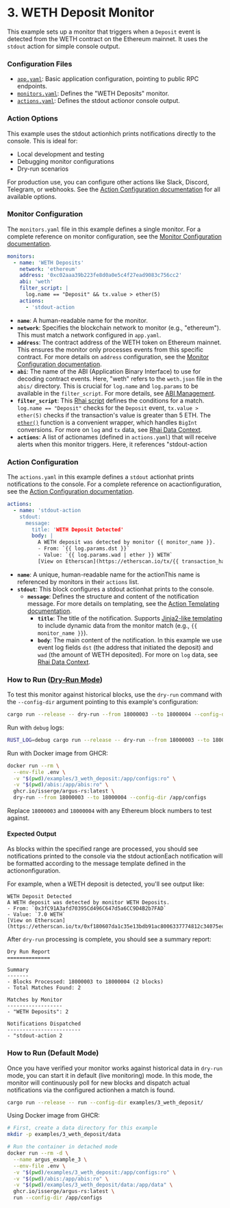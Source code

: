 # 3. WETH Deposit Monitor

This example sets up a monitor that triggers when a `Deposit` event is detected
from the WETH contract on the Ethereum mainnet. It uses the `stdout` action
for simple console output.

### Configuration Files

- [`app.yaml`](../../docs/src/user_guide/config_app.md): Basic application configuration, pointing to public RPC endpoints.
- [`monitors.yaml`](../../docs/src/user_guide/config_monitors.md): Defines the "WETH Deposits" monitor.
- [`actions.yaml`](../../docs/src/user_guide/config_actions.md): Defines the stdout actionor console output.

### Action Options

This example uses the stdout actionhich prints notifications directly to the console. This is ideal for:
- Local development and testing
- Debugging monitor configurations
- Dry-run scenarios

For production use, you can configure other actions like Slack, Discord, Telegram, or webhooks. See the [Action Configuration documentation](../../docs/src/user_guide/actions_yaml.md) for all available options.

### Monitor Configuration

The `monitors.yaml` file in this example defines a single monitor. For a complete reference on monitor configuration, see the [Monitor Configuration documentation](../../docs/src/user_guide/config_monitors.md).

```yaml
monitors:
  - name: 'WETH Deposits'
    network: 'ethereum'
    address: '0xc02aaa39b223fe8d0a0e5c4f27ead9083c756cc2'
    abi: 'weth'
    filter_script: |
      log.name == "Deposit" && tx.value > ether(5)
    actions:
      - 'stdout-action
```

- **`name`**: A human-readable name for the monitor.
- **`network`**: Specifies the blockchain network to monitor (e.g., "ethereum").
  This must match a network configured in `app.yaml`.
- **`address`**: The contract address of the WETH token on Ethereum mainnet.
  This ensures the monitor only processes events from this specific contract. For more details on `address` configuration, see the [Monitor Configuration documentation](../../docs/src/user_guide/config_monitors.md#monitor-fields).
- **`abi`**: The name of the ABI (Application Binary Interface) to use for
  decoding contract events. Here, "weth" refers to the `weth.json` file in the
  `abis/` directory. This is crucial for `log.name` and `log.params` to be
  available in the `filter_script`. For more details, see [ABI Management](../../docs/src/user_guide/config_abis.md).
- **`filter_script`**: This [Rhai script](../../docs/src/user_guide/rhai_scripts.md) defines the conditions for a match.
  `log.name == "Deposit"` checks for the `Deposit` event, `tx.value > ether(5)`
  checks if the transaction's value is greater than 5 ETH. The [`ether()`](../../docs/src/user_guide/rhai_helpers.md#ethervalue) function is a
  convenient wrapper, which handles `BigInt` conversions. For more on `log` and `tx` data, see [Rhai Data Context](../../docs/src/user_guide/rhai_context.md).
- **`actions`**: A list of actionames (defined in `actions.yaml`) that
  will receive alerts when this monitor triggers. Here, it references "stdout-action

### Action Configuration

The `actions.yaml` in this example defines a `stdout` actionhat prints notifications to the console. For a complete reference on acactionfiguration, see the [Action Configuration documentation](../../docs/src/user_guide/actions_yaml.md).

```yaml
actions:
  - name: 'stdout-action
    stdout:
      message:
        title: 'WETH Deposit Detected'
        body: |
          A WETH deposit was detected by monitor {{ monitor_name }}.
          - From: `{{ log.params.dst }}`
          - Value: `{{ log.params.wad | ether }} WETH`
          [View on Etherscan](https://etherscan.io/tx/{{ transaction_hash }})
```

- **`name`**: A unique, human-readable name for the actionThis name is
  referenced by monitors in their `actions` list.
- **`stdout`**: This block configures a stdout actionhat prints to the console.
  - **`message`**: Defines the structure and content of the notification
    message. For more details on templating, see the [Action Templating documentation](../../docs/src/user_guide/actionemplating.md).
    - **`title`**: The title of the notification. Supports
      [Jinja2-like templating](https://docs.rs/minijinja/latest/minijinja/) to
      include dynamic data from the monitor match (e.g., `{{ monitor_name }}`).
    - **`body`**: The main content of the notification. In this example we use
      event log fields `dst` (the address that initiated the deposit) and `wad`
      (the amount of WETH deposited). For more on `log` data, see [Rhai Data Context](../../docs/src/user_guide/rhai_context.md#the-log-object-decoded-event-log).

### How to Run ([Dry-Run Mode](../../docs/src/operations/cli.md#dry-run-mode))

To test this monitor against historical blocks, use the `dry-run` command with
the `--config-dir` argument pointing to this example's configuration:

```bash
cargo run --release -- dry-run --from 18000003 --to 18000004 --config-dir examples/3_weth_deposit/
```

Run with `debug` logs:

```bash
RUST_LOG=debug cargo run --release -- dry-run --from 18000003 --to 18000004 --config-dir examples/3_weth_deposit/
```

Run with Docker image from GHCR:

```bash
docker run --rm \
  --env-file .env \
  -v "$(pwd)/examples/3_weth_deposit:/app/configs:ro" \
  -v "$(pwd)/abis:/app/abis:ro" \
  ghcr.io/isserge/argus-rs:latest \
  dry-run --from 18000003 --to 18000004 --config-dir /app/configs
```

Replace `18000003` and `18000004` with any Ethereum block numbers to test
against.

#### Expected Output

As blocks within the specified range are processed, you should see notifications
printed to the console via the stdout actionEach notification will be
formatted according to the message template defined in the actiononfiguration.

For example, when a WETH deposit is detected, you'll see output like:
```
WETH Deposit Detected
A WETH deposit was detected by monitor WETH Deposits.
- From: `0x3fC91A3afd70395Cd496C647d5a6CC9D4B2b7FAD`
- Value: `7.0 WETH`
[View on Etherscan](https://etherscan.io/tx/0xf180607da1c35e13bdb91ac8006337774812c34075ed1cdd9a7765f5197b4882)
```

After `dry-run` processing is complete, you should see a summary report:

```
Dry Run Report
==============

Summary
-------
- Blocks Processed: 18000003 to 18000004 (2 blocks)
- Total Matches Found: 2

Matches by Monitor
------------------
- "WETH Deposits": 2

Notifications Dispatched
------------------------
- "stdout-action 2
```

### How to Run (Default Mode)

Once you have verified your monitor works against historical data in `dry-run`
mode, you can start it in default (live monitoring) mode. In this mode, the
monitor will continuously poll for new blocks and dispatch actual notifications
via the configured actionhen a match is found.

```bash
cargo run --release -- run --config-dir examples/3_weth_deposit/
```

Using Docker image from GHCR:

```bash
# First, create a data directory for this example
mkdir -p examples/3_weth_deposit/data

# Run the container in detached mode
docker run --rm -d \
  --name argus_example_3 \
  --env-file .env \
  -v "$(pwd)/examples/3_weth_deposit:/app/configs:ro" \
  -v "$(pwd)/abis:/app/abis:ro" \
  -v "$(pwd)/examples/3_weth_deposit/data:/app/data" \
  ghcr.io/isserge/argus-rs:latest \
  run --config-dir /app/configs
```
